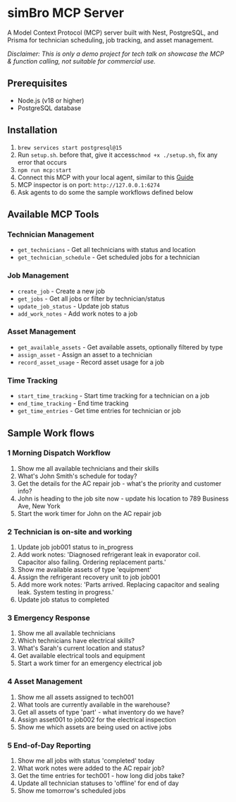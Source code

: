 # simBro MCP Server 

A Model Context Protocol (MCP) server built with Nest, PostgreSQL, and Prisma for technician scheduling, job tracking, and asset management.

*Disclaimer: This is only a demo project for tech talk on showcase the MCP & function calling, not suitable for commercial use.*

## Prerequisites

- Node.js (v18 or higher)
- PostgreSQL database

## Installation
1. `brew services start postgresql@15`
2. Run `setup.sh`. before that, give it access`chmod +x ./setup.sh`, fix any error that occurs
3. `npm run mcp:start`
4. Connect this MCP with your local agent, similar to this [Guide](https://www.notion.so/Update-Jira-Confluence-with-Copilot-agent-mode-by-connecting-their-MCP-2026aa72858e805391accb123ff90009?source=copy_link)
4. MCP inspector is on port: `http://127.0.0.1:6274`
5. Ask agents to do some the sample workflows defined below


## Available MCP Tools

### Technician Management
- `get_technicians` - Get all technicians with status and location
- `get_technician_schedule` - Get scheduled jobs for a technician

### Job Management
- `create_job` - Create a new job
- `get_jobs` - Get all jobs or filter by technician/status
- `update_job_status` - Update job status
- `add_work_notes` - Add work notes to a job

### Asset Management
- `get_available_assets` - Get available assets, optionally filtered by type
- `assign_asset` - Assign an asset to a technician
- `record_asset_usage` - Record asset usage for a job

### Time Tracking
- `start_time_tracking` - Start time tracking for a technician on a job
- `end_time_tracking` - End time tracking
- `get_time_entries` - Get time entries for technician or job


## Sample Work flows
### 1 Morning Dispatch Workflow
1. Show me all available technicians and their skills
2. What's John Smith's schedule for today?
3. Get the details for the AC repair job - what's the priority and customer info?
4. John is heading to the job site now - update his location to 789 Business Ave, New York
5. Start the work timer for John on the AC repair job

### 2 Technician is on-site and working
1. Update job job001 status to in_progress
2. Add work notes: 'Diagnosed refrigerant leak in evaporator coil. Capacitor also failing. Ordering replacement parts.'
3. Show me available assets of type 'equipment'
4. Assign the refrigerant recovery unit to job job001
5. Add more work notes: 'Parts arrived. Replacing capacitor and sealing leak. System testing in progress.'
6. Update job status to completed

### 3 Emergency Response
1. Show me all available technicians
2. Which technicians have electrical skills?
3. What's Sarah's current location and status?
4. Get available electrical tools and equipment
5. Start a work timer for an emergency electrical job

### 4 Asset Management
1. Show me all assets assigned to tech001
2. What tools are currently available in the warehouse?
3. Get all assets of type 'part' - what inventory do we have?
4. Assign asset001 to job002 for the electrical inspection
5. Show me which assets are being used on active jobs

### 5 End-of-Day Reporting
1. Show me all jobs with status 'completed' today
2. What work notes were added to the AC repair job?
3. Get the time entries for tech001 - how long did jobs take?
4. Update all technician statuses to 'offline' for end of day
5. Show me tomorrow's scheduled jobs

